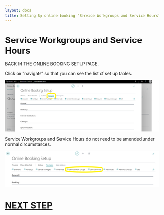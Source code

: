 ```yaml
---
layout: docs
title: Setting Up online booking "Service Workgroups and Service Hours"
---
```

# Service Workgroups and Service Hours
BACK IN THE ONLINE BOOKING SETUP PAGE.

Click on “navigate” so that you can see the list of set up tables.

![](media/garagehive-onlinebooking-5.png)

Service Workgroups and Service Hours do not need to be amended under normal circumstances.

![](media/garagehive-onlinebooking-22.png)


# [NEXT STEP](/docs/garagehive-onlinebooking-resources.html)